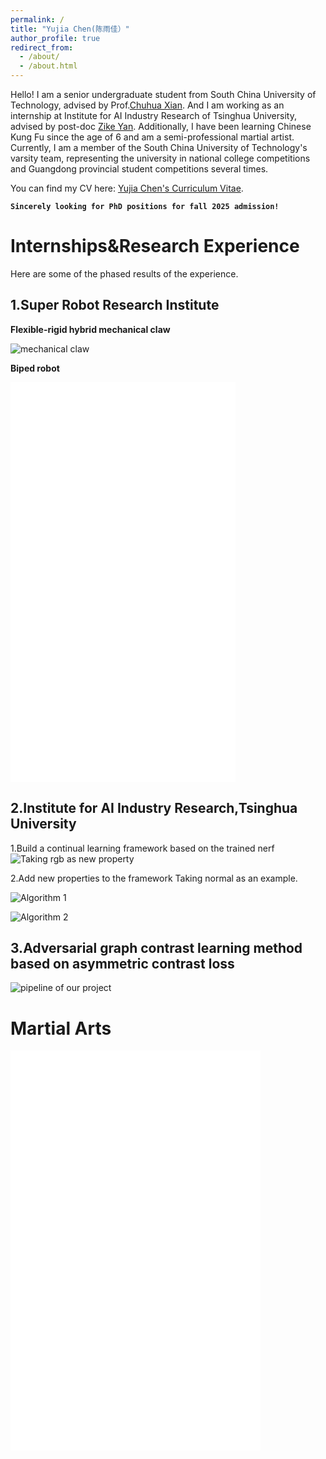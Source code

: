 ```yaml
---
permalink: /
title: "Yujia Chen(陈雨佳）"
author_profile: true
redirect_from: 
  - /about/
  - /about.html
---
```

Hello! I am a senior undergraduate student from South China University of Technology, advised by Prof.[Chuhua Xian](https://chuhuaxian.github.io/index.html). And I am working as an internship at Institute for AI Industry Research of Tsinghua University, advised by post-doc [Zike Yan](https://zikeyan.github.io/).
Additionally, I have been learning Chinese Kung Fu since the age of 6 and am a semi-professional martial artist. Currently, I am a member of the South China University of Technology's varsity team, representing the university in national college competitions and Guangdong provincial student competitions several times.

You can find my CV here: [Yujia Chen's Curriculum Vitae](../assets/Curriculum_Vitae.pdf).

**`Sincerely looking for PhD positions for fall 2025 admission!`**

Internships&Research Experience
======
Here are some of the phased results of the experience.

1.Super Robot Research Institute
------
**Flexible-rigid hybrid mechanical claw**

![mechanical claw](../images/raw.png)

**Biped robot**

<iframe src="/assets/biped.mp4" width="360" height="640" frameborder="0" allowfullscreen></iframe>

2.Institute for AI Industry Research,Tsinghua University
------

1.Build a continual learning framework based on the trained nerf
![Taking rgb as new property](../images/render.png)

2.Add new properties to the framework
Taking normal as an example.

![Algorithm 1](../images/normal0.png)

![Algorithm 2](../images/normal.png)

3.Adversarial graph contrast learning method based on asymmetric contrast loss
------

![pipeline of our project](../images/graph.png)


Martial Arts
======
<iframe src="/assets/Kungfu.mp4" width="400" height="640" frameborder="0" allowfullscreen></iframe>
